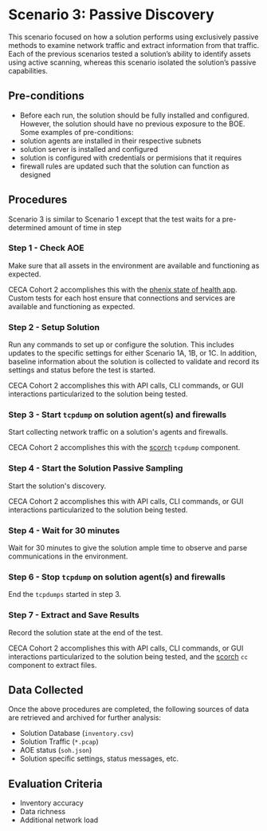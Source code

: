 # Scenario 3: Passive Discovery

This scenario focused on how a solution performs using exclusively passive methods to examine network traffic and
extract information from that traffic. Each of the previous scenarios tested a solution’s ability to identify assets using
active scanning, whereas this scenario isolated the solution’s passive capabilities.

## Pre-conditions

* Before each run, the solution should be fully installed and configured. However, the solution should have no previous exposure to the BOE. Some examples of pre-conditions:
* solution agents are installed in their respective subnets
* solution server is installed and configured
* solution is configured with credentials or permisions that it requires
* firewall rules are updated such that the solution can function as designed

## Procedures

Scenario 3 is similar to Scenario 1 except that the test waits for a pre-determined amount of time in step

### Step 1 - Check AOE

Make sure that all assets in the environment are available and functioning as expected.

CECA Cohort 2 accomplishes this with the [phenix state of health app](https://phenix.sceptre.dev/latest/state-of-health/#sample-soh-scenario-config). Custom tests for each host ensure that connections and services are available and functioning as expected.

### Step 2 - Setup Solution

Run any commands to set up or configure the solution. This includes updates to the specific settings for either Scenario 1A, 1B, or 1C. In addition, baseline information about the solution is collected to validate and record its settings and status before the test is started.

CECA Cohort 2 accomplishes this with API calls, CLI commands, or GUI interactions particularized to the solution being tested.

### Step 3 - Start `tcpdump` on solution agent(s) and firewalls

Start collecting network traffic on a solution's agents and firewalls.

CECA Cohort 2 accomplishes this with the [scorch](https://phenix.sceptre.dev/latest/scorch/) `tcpdump` component.

### Step 4 - Start the Solution Passive Sampling

Start the solution's discovery.

CECA Cohort 2 accomplishes this with API calls, CLI commands, or GUI interactions particularized to the solution being tested.

### Step 4 - Wait for 30 minutes

Wait for 30 minutes to give the solution ample time to observe and parse communications in the environment.

### Step 6 - Stop `tcpdump` on solution agent(s) and firewalls

End the `tcpdumps` started in step 3.

### Step 7 - Extract and Save Results

Record the solution state at the end of the test.

CECA Cohort 2 accomplishes this with API calls, CLI commands, or GUI interactions particularized to the solution being tested, and the [scorch](https://phenix.sceptre.dev/latest/scorch/) `cc` component to extract files.

## Data Collected

Once the above procedures are completed, the following sources of data are retrieved and archived for further analysis:

* Solution Database (`inventory.csv`)
* Solution Traffic (`*.pcap`)
* AOE status (`soh.json`)
* Solution specific settings, status messages, etc.

## Evaluation Criteria

* Inventory accuracy
* Data richness
* Additional network load
